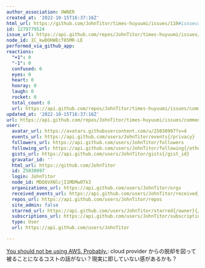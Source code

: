 ```yaml
---
author_association: OWNER
created_at: '2022-10-15T16:37:16Z'
html_url: https://github.com/JohnTitor/times-huyuumi/issues/110#issuecomment-1279779524
id: 1279779524
issue_url: https://api.github.com/repos/JohnTitor/times-huyuumi/issues/110
node_id: IC_kwDOHWEcT85MR-LE
performed_via_github_app: 
reactions:
  "+1": 0
  "-1": 0
  confused: 0
  eyes: 0
  heart: 0
  hooray: 0
  laugh: 0
  rocket: 0
  total_count: 0
  url: https://api.github.com/repos/JohnTitor/times-huyuumi/issues/comments/1279779524/reactions
updated_at: '2022-10-15T16:37:16Z'
url: https://api.github.com/repos/JohnTitor/times-huyuumi/issues/comments/1279779524
user:
  avatar_url: https://avatars.githubusercontent.com/u/25030997?v=4
  events_url: https://api.github.com/users/JohnTitor/events{/privacy}
  followers_url: https://api.github.com/users/JohnTitor/followers
  following_url: https://api.github.com/users/JohnTitor/following{/other_user}
  gists_url: https://api.github.com/users/JohnTitor/gists{/gist_id}
  gravatar_id: ''
  html_url: https://github.com/JohnTitor
  id: 25030997
  login: JohnTitor
  node_id: MDQ6VXNlcjI1MDMwOTk3
  organizations_url: https://api.github.com/users/JohnTitor/orgs
  received_events_url: https://api.github.com/users/JohnTitor/received_events
  repos_url: https://api.github.com/users/JohnTitor/repos
  site_admin: false
  starred_url: https://api.github.com/users/JohnTitor/starred{/owner}{/repo}
  subscriptions_url: https://api.github.com/users/JohnTitor/subscriptions
  type: User
  url: https://api.github.com/users/JohnTitor

---
```

[You should not be using AWS. Probably.](https://www.karlsutt.com/articles/you-should-not-be-using-aws/): cloud provider からの脱却を図って被ることになるコストの話がない？現実に即していない感があるかも？